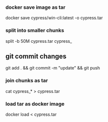 ### docker save image as tar
docker save cypress/win-cli:latest -o  cypress.tar
### split into smaller chunks
split -b 50M cypress.tar cypress_
## git commit changes
git add . && git commit -m "update" && git push
### join chunks as tar
cat cypress_* > cypress.tar
### load tar as docker image
docker load < cypress.tar
